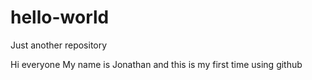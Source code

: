 # hello-world
Just another repository

Hi everyone
My name is Jonathan and this is my first time using github

